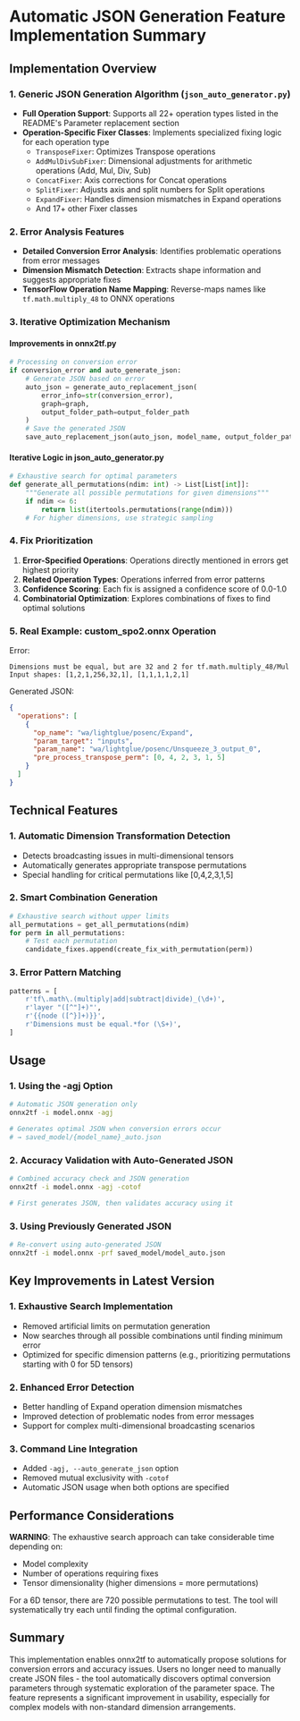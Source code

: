 # Automatic JSON Generation Feature Implementation Summary

## Implementation Overview

### 1. Generic JSON Generation Algorithm (`json_auto_generator.py`)

- **Full Operation Support**: Supports all 22+ operation types listed in the README's Parameter replacement section
- **Operation-Specific Fixer Classes**: Implements specialized fixing logic for each operation type
  - `TransposeFixer`: Optimizes Transpose operations
  - `AddMulDivSubFixer`: Dimensional adjustments for arithmetic operations (Add, Mul, Div, Sub)
  - `ConcatFixer`: Axis corrections for Concat operations
  - `SplitFixer`: Adjusts axis and split numbers for Split operations
  - `ExpandFixer`: Handles dimension mismatches in Expand operations
  - And 17+ other Fixer classes

### 2. Error Analysis Features

- **Detailed Conversion Error Analysis**: Identifies problematic operations from error messages
- **Dimension Mismatch Detection**: Extracts shape information and suggests appropriate fixes
- **TensorFlow Operation Name Mapping**: Reverse-maps names like `tf.math.multiply_48` to ONNX operations

### 3. Iterative Optimization Mechanism

#### Improvements in onnx2tf.py
```python
# Processing on conversion error
if conversion_error and auto_generate_json:
    # Generate JSON based on error
    auto_json = generate_auto_replacement_json(
        error_info=str(conversion_error),
        graph=graph,
        output_folder_path=output_folder_path
    )
    # Save the generated JSON
    save_auto_replacement_json(auto_json, model_name, output_folder_path)
```

#### Iterative Logic in json_auto_generator.py
```python
# Exhaustive search for optimal parameters
def generate_all_permutations(ndim: int) -> List[List[int]]:
    """Generate all possible permutations for given dimensions"""
    if ndim <= 6:
        return list(itertools.permutations(range(ndim)))
    # For higher dimensions, use strategic sampling
```

### 4. Fix Prioritization

1. **Error-Specified Operations**: Operations directly mentioned in errors get highest priority
2. **Related Operation Types**: Operations inferred from error patterns
3. **Confidence Scoring**: Each fix is assigned a confidence score of 0.0-1.0
4. **Combinatorial Optimization**: Explores combinations of fixes to find optimal solutions

### 5. Real Example: custom_spo2.onnx Operation

Error:
```
Dimensions must be equal, but are 32 and 2 for tf.math.multiply_48/Mul
Input shapes: [1,2,1,256,32,1], [1,1,1,1,2,1]
```

Generated JSON:
```json
{
  "operations": [
    {
      "op_name": "wa/lightglue/posenc/Expand",
      "param_target": "inputs",
      "param_name": "wa/lightglue/posenc/Unsqueeze_3_output_0",
      "pre_process_transpose_perm": [0, 4, 2, 3, 1, 5]
    }
  ]
}
```

## Technical Features

### 1. Automatic Dimension Transformation Detection
- Detects broadcasting issues in multi-dimensional tensors
- Automatically generates appropriate transpose permutations
- Special handling for critical permutations like [0,4,2,3,1,5]

### 2. Smart Combination Generation
```python
# Exhaustive search without upper limits
all_permutations = get_all_permutations(ndim)
for perm in all_permutations:
    # Test each permutation
    candidate_fixes.append(create_fix_with_permutation(perm))
```

### 3. Error Pattern Matching
```python
patterns = [
    r'tf\.math\.(multiply|add|subtract|divide)_(\d+)',
    r'layer "([^"]+)"',
    r'{{node ([^}]+)}}',
    r'Dimensions must be equal.*for (\S+)',
]
```

## Usage

### 1. Using the -agj Option

```bash
# Automatic JSON generation only
onnx2tf -i model.onnx -agj

# Generates optimal JSON when conversion errors occur
# → saved_model/{model_name}_auto.json
```

### 2. Accuracy Validation with Auto-Generated JSON

```bash
# Combined accuracy check and JSON generation
onnx2tf -i model.onnx -agj -cotof

# First generates JSON, then validates accuracy using it
```

### 3. Using Previously Generated JSON

```bash
# Re-convert using auto-generated JSON
onnx2tf -i model.onnx -prf saved_model/model_auto.json
```

## Key Improvements in Latest Version

### 1. Exhaustive Search Implementation
- Removed artificial limits on permutation generation
- Now searches through all possible combinations until finding minimum error
- Optimized for specific dimension patterns (e.g., prioritizing permutations starting with 0 for 5D tensors)

### 2. Enhanced Error Detection
- Better handling of Expand operation dimension mismatches
- Improved detection of problematic nodes from error messages
- Support for complex multi-dimensional broadcasting scenarios

### 3. Command Line Integration
- Added `-agj, --auto_generate_json` option
- Removed mutual exclusivity with `-cotof`
- Automatic JSON usage when both options are specified

## Performance Considerations

**WARNING**: The exhaustive search approach can take considerable time depending on:
- Model complexity
- Number of operations requiring fixes
- Tensor dimensionality (higher dimensions = more permutations)

For a 6D tensor, there are 720 possible permutations to test. The tool will systematically try each until finding the optimal configuration.

## Summary

This implementation enables onnx2tf to automatically propose solutions for conversion errors and accuracy issues. Users no longer need to manually create JSON files - the tool automatically discovers optimal conversion parameters through systematic exploration of the parameter space. The feature represents a significant improvement in usability, especially for complex models with non-standard dimension arrangements.